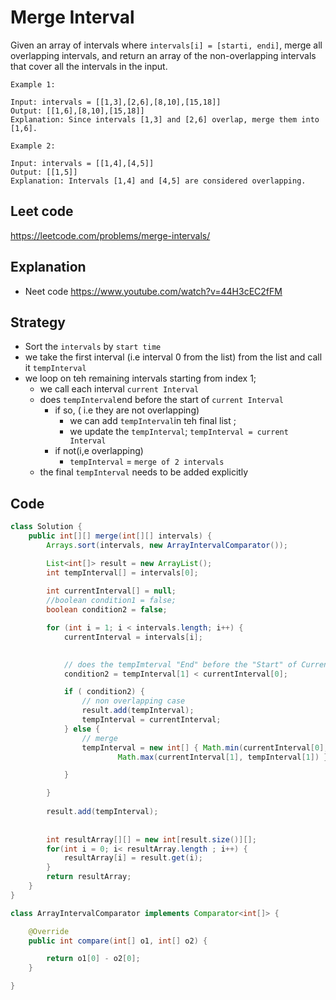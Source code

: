 # Merge Interval 
Given an array of intervals where `intervals[i] = [starti, endi]`, merge all overlapping intervals, and return an array of the non-overlapping intervals that cover all the intervals in the input.

 
````
Example 1:

Input: intervals = [[1,3],[2,6],[8,10],[15,18]]
Output: [[1,6],[8,10],[15,18]]
Explanation: Since intervals [1,3] and [2,6] overlap, merge them into [1,6].
````
````
Example 2:

Input: intervals = [[1,4],[4,5]]
Output: [[1,5]]
Explanation: Intervals [1,4] and [4,5] are considered overlapping.
````

## Leet code
https://leetcode.com/problems/merge-intervals/ 

## Explanation
- Neet code https://www.youtube.com/watch?v=44H3cEC2fFM
## Strategy
- Sort the `intervals` by `start time`
- we take the first interval (i.e interval 0 from the list) from the list and call it `tempInterval`
- we loop on teh remaining intervals starting from index 1; 
  - we call each interval `current Interval` 
  - does `tempInterval`end before the start of `current Interval` 
     - if so,  ( i.e they are not overlapping)
       - we can add `tempInterval`in teh final list ; 
       - we update the `tempInterval`; `tempInterval = current Interval`
     - if not(i,e overlapping)
       -   `tempInterval` = `merge of 2 intervals`
  - the final `tempInterval` needs to be added explicitly 
## Code
````java
class Solution {
    public int[][] merge(int[][] intervals) {
		Arrays.sort(intervals, new ArrayIntervalComparator());

		List<int[]> result = new ArrayList();
		int tempInterval[] = intervals[0];
        
		int currentInterval[] = null;
		//boolean condition1 = false;
		boolean condition2 = false;

		for (int i = 1; i < intervals.length; i++) {
			currentInterval = intervals[i];

 
			// does the tempImterval "End" before the "Start" of CurrentInterval
			condition2 = tempInterval[1] < currentInterval[0];

			if ( condition2) {
				// non overlapping case
				result.add(tempInterval);
				tempInterval = currentInterval;
			} else {
				// merge
				tempInterval = new int[] { Math.min(currentInterval[0], tempInterval[0]),
						Math.max(currentInterval[1], tempInterval[1]) };

			}

		}
		
		result.add(tempInterval);
		
		 
		int resultArray[][] = new int[result.size()][];
		for(int i = 0; i< resultArray.length ; i++) {
			resultArray[i] = result.get(i);
		}
		return resultArray;
	}
}

class ArrayIntervalComparator implements Comparator<int[]> {

	@Override
	public int compare(int[] o1, int[] o2) {

		return o1[0] - o2[0];
	}

}
````